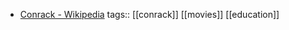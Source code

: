 - [Conrack - Wikipedia](https://en.wikipedia.org/wiki/Conrack)
  tags:: [[conrack]] [[movies]] [[education]]